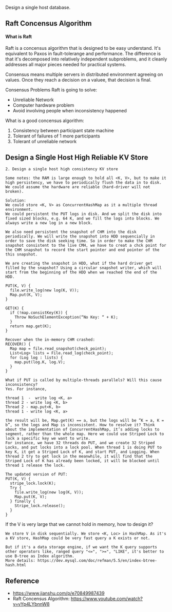 
Design a single host database.

## Raft Concensus Algorithm

#### What is Raft

Raft is a concensus algorithm that is designed to be easy understand. It's equivalent to Paxos in fault-tolerange and performance. The difference is that it's decomposed into relatively independent subproblems, and it cleanly addresses all major pieces needed for practical systems. 

Consensus means multiple servers in distributed environment agreeing on values. Once they reach a decision on a valuee, that decision is final. 

Consensus Problems Raft is going to solve:
* Unreliable Network
* Computer hardware problem
* Avoid involving people when inconsistency happened

What is a good concensus algorithm:
1. Consistency between participant state machine
2. Tolerant of failures of 1 more participants
3. Tolerant of unreliable network

## Design a Single Host High Reliable KV Store

```
2. Design a single host high consistency KV store

Some notes: the RAM is large enough to hold all <K, V>, but to make it high persistency, we have to periodically flush the data in to disk. We could assume the hardware are reliable (hard-driver will not broken). 

Solution:
We could store <K, V> as ConcurrentHashMap as it a multiple thread environment.
We could persistent the PUT logs in disk. And we split the disk into fixed sized blocks, e.g. 64 K, and we fill the logs into blocks. We always write a new log in a new block.

We also need persistent the snapshot of CHM into the disk periodically. We will write the snapshot into HDD sequencially in order to save the disk seeking time. So in order to make the CHM snapshot consistent to the live CMH, we have to creat a chck point for the CHM snapshot to record the start pointer and end pointer of the this snapshot.

We are creating the snapshot in HDD, what if the hard driver get filled by the snapshot? Using a circular snapshot writer, which will start from the beginning of the HDD when we reached the end of the HDD.

PUT(K, V) {
  file.write_log(new log(K, V));
  Map.put(K, V);
}

GET(K) {
  if (!map.consistKey(K)) {
    Throw NoSuchElementException(“No Key: “ + K);
  }
  return map.get(K);
}

Recover when the in-memory CHM crashed:
RECOVER() {
  Map map = file.read_snapshot(check_point);
  List<Log> lists = File.read_log(check_point);
  for (Log log : lists) {
    map.put(log.K, log.V);
  }
}

What if PUT is called by multiple-threads parallels? Will this cause inconsistency?
Yes. For instance,

thread 1  -  write log <K, a>
thread 2 - write log <K, b>
Thread 2 - map.put<K, b>
thread 1 - write log <K, a>

the result will be, Map.get(K) == a, but the logs will be ”K = a, K = b”, so the logs and Map is inconsistent. How to resolve it? Think about the implementation of ConcurrentHashMap, it’s adding locks to segment, rather than the whole map. Here we could use Striped Lock to lock a specific key we want to write.
For instance, we have 32 threads do PUT, and we create 32 Striped Locks, and put locks into a lock pool. When thread 1 is doing PUT to key K, it get a Striped Lock of K, and start PUT, and Logging. When thread 2 try to get lock in the meanwhile, it will find that the Striped Lock of K has already been locked, it will be blocked until thread 1 release the lock.

The updated version of PUT:
PUT(K, V) {
  stripe_lock.lock(K);
  Try {
    file.write_log(new log(K, V));
    Map.put(K, V);
  } finally {
    Stripe_lock.release();
  }
}
```

If the V is very large that we cannot hold in memory, how to design it?
```
We store V in disk sequentially. We store <K, Loc> in HashMap. As it's a KV store, HashMap could be very fast query a K exists or not.

But if it's a data storage engine, if we want the K query supports other operators like, ranged query "<=", ">=", "LIKE", it's better to use B-tree as Index algorithm.
More details: https://dev.mysql.com/doc/refman/5.5/en/index-btree-hash.html

```

## Reference
* https://www.jianshu.com/p/e70849987439
* Raft Concensus Algorithm: https://www.youtube.com/watch?v=vYp4LYbnnW8
